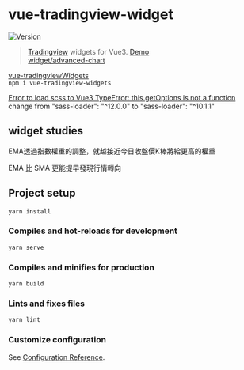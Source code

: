 # vue-tradingview-widget

<a href="https://www.npmjs.com/package/vue-tradingview-widgets"><img src="https://img.shields.io/npm/v/vue-tradingview-widgets.svg" alt="Version"></a>

> [Tradingview](https://www.tradingview.com/widget/) widgets for Vue3. [Demo](https://ehsan-shv.github.io/vue-tradingviewWidgets/)  
[widget/advanced-chart](https://www.tradingview.com/widget/advanced-chart/)

[vue-tradingviewWidgets](https://github.com/ehsan-shv/vue-tradingviewWidgets?ref=vuejsexamples.com)  
`npm i vue-tradingview-widgets`  

[Error to load scss to Vue3 TypeError: this.getOptions is not a function](https://stackoverflow.com/questions/67623125/error-to-load-scss-to-vue3-typeerror-this-getoptions-is-not-a-function)
change from "sass-loader": "^12.0.0" to "sass-loader": "^10.1.1"

## widget studies

EMA透過指數權重的調整，就越接近今日收盤價K棒將給更高的權重  

EMA 比 SMA 更能提早發現行情轉向


## Project setup
```
yarn install
```

### Compiles and hot-reloads for development
```
yarn serve
```

### Compiles and minifies for production
```
yarn build
```

### Lints and fixes files
```
yarn lint
```

### Customize configuration
See [Configuration Reference](https://cli.vuejs.org/config/).
